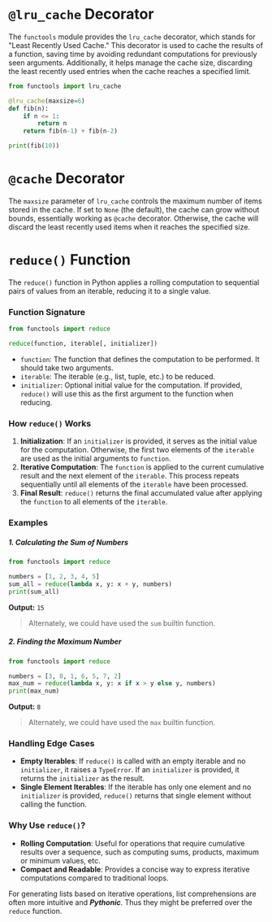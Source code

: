 # `@lru_cache` Decorator
The `functools` module provides the `lru_cache` decorator, which stands for "Least Recently Used Cache." This decorator is used to cache the results of a function, saving time by avoiding redundant computations for previously seen arguments. Additionally, it helps manage the cache size, discarding the least recently used entries when the cache reaches a specified limit.
```python
from functools import lru_cache

@lru_cache(maxsize=6)
def fib(n):
    if n <= 1:
        return n
    return fib(n-1) + fib(n-2)

print(fib(10))
```
# `@cache` Decorator
The `maxsize` parameter of `lru_cache` controls the maximum number of items stored in the cache. If set to `None` (the default), the cache can grow without bounds, essentially working as `@cache` decorator. Otherwise, the cache will discard the least recently used items when it reaches the specified size.

# `reduce()` Function
The `reduce()` function in Python applies a rolling computation to sequential pairs of values from an iterable, reducing it to a single value.
### Function Signature
```python
from functools import reduce

reduce(function, iterable[, initializer])
```
- `function`: The function that defines the computation to be performed. It should take two arguments.
- `iterable`: The iterable (e.g., list, tuple, etc.) to be reduced.
- `initializer`: Optional initial value for the computation. If provided, `reduce()` will use this as the first argument to the function when reducing.
### How `reduce()` Works
1. **Initialization**: If an `initializer` is provided, it serves as the initial value for the computation. Otherwise, the first two elements of the `iterable` are used as the initial arguments to `function`.
2. **Iterative Computation**: The `function` is applied to the current cumulative result and the next element of the `iterable`. This process repeats sequentially until all elements of the `iterable` have been processed.
3. **Final Result**: `reduce()` returns the final accumulated value after applying the `function` to all elements of the `iterable`.

### Examples
##### 1. Calculating the Sum of Numbers
```python
from functools import reduce

numbers = [1, 2, 3, 4, 5]
sum_all = reduce(lambda x, y: x + y, numbers)
print(sum_all)
```
**Output:** `15`
> Alternately, we could have used the `sum` builtin function.
##### 2. Finding the Maximum Number
```python
from functools import reduce

numbers = [3, 8, 1, 6, 5, 7, 2]
max_num = reduce(lambda x, y: x if x > y else y, numbers)
print(max_num)
```
**Output:** `8`
> Alternately, we could have used the `max` builtin function.
### Handling Edge Cases
- **Empty Iterables**: If `reduce()` is called with an empty iterable and no `initializer`, it raises a `TypeError`. If an `initializer` is provided, it returns the `initializer` as the result.
- **Single Element Iterables**: If the iterable has only one element and no `initializer` is provided, `reduce()` returns that single element without calling the function.
### Why Use `reduce()`?
- **Rolling Computation**: Useful for operations that require cumulative results over a sequence, such as computing sums, products, maximum or minimum values, etc.
- **Compact and Readable**: Provides a concise way to express iterative computations compared to traditional loops.

For generating lists based on iterative operations, list comprehensions are often more intuitive and ***Pythonic***. Thus they might be preferred over the `reduce` function.
